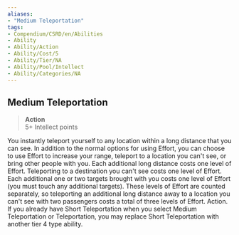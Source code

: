 ```yaml
---
aliases:
- "Medium Teleportation"
tags:
- Compendium/CSRD/en/Abilities
- Ability
- Ability/Action
- Ability/Cost/5
- Ability/Tier/NA
- Ability/Pool/Intellect
- Ability/Categories/NA
---
```


  
## Medium Teleportation  
>**Action**  
>5+ Intellect points
  
You instantly teleport yourself to any location within a long distance that you can see. In addition to the normal options for using Effort, you can choose to use Effort to increase your range, teleport to a location you can't see, or bring other people with you. Each additional long distance costs one level of Effort. Teleporting to a destination you can't see costs one level of Effort. Each additional one or two targets brought with you costs one level of Effort (you must touch any additional targets). These levels of Effort are counted separately, so teleporting an additional long distance away to a location you can't see with two passengers costs a total of three levels of Effort. Action. If you already have Short Teleportation when you select Medium Teleportation or Teleportation, you may replace Short Teleportation with another tier 4 type ability.